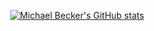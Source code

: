 <div align="center">
<!-- <img src="https://encrypted-tbn0.gstatic.com/images?q=tbn:ANd9GcTqhY_jULZPp1M9oGs18kdhia7ueEkXhI5RhA&s" alt="letsGo"> -->

[![Michael Becker's GitHub stats](https://github-readme-stats.vercel.app/api?username=mich-a-b&show_icons=true&theme=neon)](https://github.com/mich-a-b)

</div>
